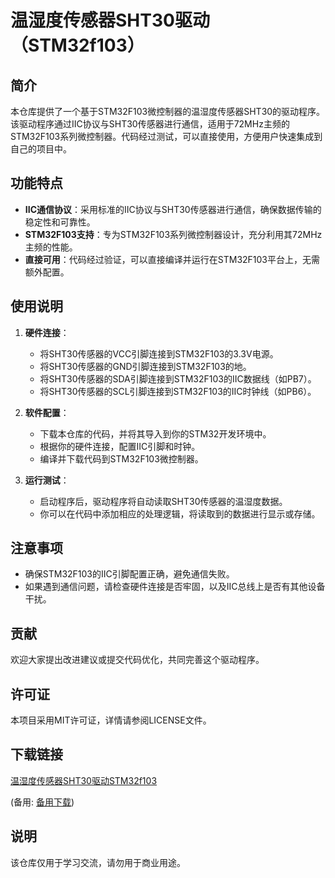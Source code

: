 # 温湿度传感器SHT30驱动（STM32f103）

## 简介
本仓库提供了一个基于STM32F103微控制器的温湿度传感器SHT30的驱动程序。该驱动程序通过IIC协议与SHT30传感器进行通信，适用于72MHz主频的STM32F103系列微控制器。代码经过测试，可以直接使用，方便用户快速集成到自己的项目中。

## 功能特点
- **IIC通信协议**：采用标准的IIC协议与SHT30传感器进行通信，确保数据传输的稳定性和可靠性。
- **STM32F103支持**：专为STM32F103系列微控制器设计，充分利用其72MHz主频的性能。
- **直接可用**：代码经过验证，可以直接编译并运行在STM32F103平台上，无需额外配置。

## 使用说明
1. **硬件连接**：
   - 将SHT30传感器的VCC引脚连接到STM32F103的3.3V电源。
   - 将SHT30传感器的GND引脚连接到STM32F103的地。
   - 将SHT30传感器的SDA引脚连接到STM32F103的IIC数据线（如PB7）。
   - 将SHT30传感器的SCL引脚连接到STM32F103的IIC时钟线（如PB6）。

2. **软件配置**：
   - 下载本仓库的代码，并将其导入到你的STM32开发环境中。
   - 根据你的硬件连接，配置IIC引脚和时钟。
   - 编译并下载代码到STM32F103微控制器。

3. **运行测试**：
   - 启动程序后，驱动程序将自动读取SHT30传感器的温湿度数据。
   - 你可以在代码中添加相应的处理逻辑，将读取到的数据进行显示或存储。

## 注意事项
- 确保STM32F103的IIC引脚配置正确，避免通信失败。
- 如果遇到通信问题，请检查硬件连接是否牢固，以及IIC总线上是否有其他设备干扰。

## 贡献
欢迎大家提出改进建议或提交代码优化，共同完善这个驱动程序。

## 许可证
本项目采用MIT许可证，详情请参阅LICENSE文件。

## 下载链接
[温湿度传感器SHT30驱动STM32f103](https://pan.quark.cn/s/40bded2d2026) 

(备用: [备用下载](https://pan.baidu.com/s/16qCD05itbhj2s--BmjBHvw?pwd=1234))

## 说明

该仓库仅用于学习交流，请勿用于商业用途。
